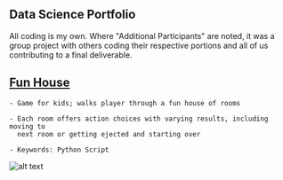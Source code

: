 Data Science Portfolio
----------------------------------------------------------------------------------------------------------------------

All coding is my own. Where "Additional Participants" are noted, it was a group project with others coding their respective portions and all of us contributing to a final deliverable.

## [Fun House](https://github.com/krystent2/Data_Science_Examples/blob/master/Fun_House/FunHouseGame.py)

	- Game for kids; walks player through a fun house of rooms

	- Each room offers action choices with varying results, including moving to 
	  next room or getting ejected and starting over

	- Keywords: Python Script

![alt text](https://github.com/krystent2/Data_Science_Examples/blob/master/Fun_House/FunHouseViz.png)








